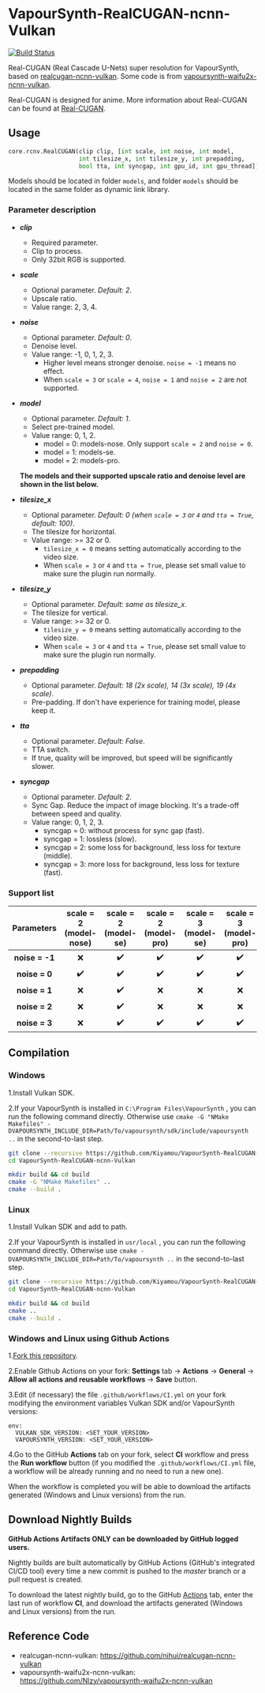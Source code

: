 # VapourSynth-RealCUGAN-ncnn-Vulkan

[![Build Status](https://github.com/Kiyamou/VapourSynth-RealCUGAN-ncnn-Vulkan/workflows/CI/badge.svg)](https://github.com/Kiyamou/VapourSynth-RealCUGAN-ncnn-Vulkan/actions)

Real-CUGAN (Real Cascade U-Nets) super resolution for VapourSynth, based on [realcugan-ncnn-vulkan](https://github.com/nihui/realcugan-ncnn-vulkan). Some code is from [vapoursynth-waifu2x-ncnn-vulkan](https://github.com/Nlzy/vapoursynth-waifu2x-ncnn-vulkan).

Real-CUGAN is designed for anime. More information about Real-CUGAN can be found at [Real-CUGAN](https://github.com/bilibili/ailab/tree/main/Real-CUGAN).

## Usage

```python
core.rcnv.RealCUGAN(clip clip, [int scale, int noise, int model, 
                    int tilesize_x, int tilesize_y, int prepadding, 
                    bool tta, int syncgap, int gpu_id, int gpu_thread])
```
Models should be located in folder `models`, and folder `models` should be located in the same folder as dynamic link library.

### Parameter description

* ***clip***
  * Required parameter.
  * Clip to process.
  * Only 32bit RGB is supported.
* ***scale***
  * Optional parameter. *Default: 2*.
  * Upscale ratio.
  * Value range: 2, 3, 4.
* ***noise***
  * Optional parameter. *Default: 0*.
  * Denoise level.
  * Value range: -1, 0, 1, 2, 3.
    * Higher level means stronger denoise. `noise = -1` means no effect.
    * When `scale = 3` or `scale = 4`, `noise = 1` and `noise = 2` are not supported.
* ***model***
  * Optional parameter. *Default: 1*.
  * Select pre-trained model.
  * Value range: 0, 1, 2.
    * model = 0: models-nose. Only support `scale = 2` and `noise = 0`.
    * model = 1: models-se.
    * model = 2: models-pro.
  
  **The models and their supported upscale ratio and denoise level are shown in the list below.**

* ***tilesize_x***
  * Optional parameter. *Default: 0 (when `scale = 3` or `4` and `tta = True`, default: 100)*.
  * The tilesize for horizontal.
  * Value range: >= 32 or 0.
    * `tilesize_x = 0` means setting automatically according to the video size.
    * When `scale = 3` or `4` and `tta = True`, please set small value to make sure the plugin run normally.
* ***tilesize_y***
  * Optional parameter. *Default: same as tilesize_x*.
  * The tilesize for vertical.
  * Value range: >= 32 or 0.
    * `tilesize_y = 0` means setting automatically according to the video size.
    * When `scale = 3` or `4` and `tta = True`, please set small value to make sure the plugin run normally.
* ***prepadding***
  * Optional parameter. *Default: 18 (2x scale), 14 (3x scale), 19 (4x scale)*.
  * Pre-padding. If don't have experience for training model, please keep it.
* ***tta***
  * Optional parameter. *Default: False*.
  * TTA switch.
  * If true, quality will be improved, but speed will be significantly slower.
* ***syncgap***
  *  Optional parameter. *Default: 2*.
  *  Sync Gap. Reduce the impact of image blocking. It's a trade-off between speed and quality.
  *  Value range: 0, 1, 2, 3.
     * syncgap = 0: without process for sync gap (fast).
     * syncgap = 1: lossless (slow).
     * syncgap = 2: some loss for background, less loss for texture (middle).
     * syncgap = 3: more loss for background, less loss for texture (fast).

### Support list

|   Parameters   | scale = 2<br/>(model-nose) | scale = 2<br/>(model-se) | scale = 2<br/>(model-pro) | scale = 3<br/>(model-se) | scale = 3<br/>(model-pro) | scale = 4<br/>(model-se) |
| :------------: | :------------------------: | :----------------------: | :-----------------------: | :----------------------: | :-----------------------: | :----------------------: |
| **noise = -1** |            :x:             |    :heavy_check_mark:    |    :heavy_check_mark:     |    :heavy_check_mark:    |    :heavy_check_mark:     |    :heavy_check_mark:    |
| **noise = 0**  |     :heavy_check_mark:     |    :heavy_check_mark:    |    :heavy_check_mark:     |    :heavy_check_mark:    |    :heavy_check_mark:     |    :heavy_check_mark:    |
| **noise = 1**  |            :x:             |    :heavy_check_mark:    |            :x:            |           :x:            |            :x:            |           :x:            |
| **noise = 2**  |            :x:             |    :heavy_check_mark:    |            :x:            |           :x:            |            :x:            |           :x:            |
| **noise = 3**  |            :x:             |    :heavy_check_mark:    |    :heavy_check_mark:     |    :heavy_check_mark:    |    :heavy_check_mark:     |    :heavy_check_mark:    |

## Compilation

### Windows

1.Install Vulkan SDK.

2.If your VapourSynth is installed in `C:\Program Files\VapourSynth` , you can run the following command directly. Otherwise use `cmake -G "NMake Makefiles" -DVAPOURSYNTH_INCLUDE_DIR=Path/To/vapoursynth/sdk/include/vapoursynth ..` in the second-to-last step.

```bash
git clone --recursive https://github.com/Kiyamou/VapourSynth-RealCUGAN-ncnn-Vulkan.git
cd VapourSynth-RealCUGAN-ncnn-Vulkan

mkdir build && cd build
cmake -G "NMake Makefiles" ..
cmake --build .
```

### Linux

1.Install Vulkan SDK and add to path.

2.If your VapourSynth is installed in `usr/local` , you can run the following command directly. Otherwise use `cmake -DVAPOURSYNTH_INCLUDE_DIR=Path/To/vapoursynth ..` in the second-to-last step.

```bash
git clone --recursive https://github.com/Kiyamou/VapourSynth-RealCUGAN-ncnn-Vulkan.git
cd VapourSynth-RealCUGAN-ncnn-Vulkan

mkdir build && cd build
cmake ..
cmake --build .
```

### Windows and Linux using Github Actions

1.[Fork this repository](https://github.com/Kiyamou/VapourSynth-RealCUGAN-ncnn-Vulkan/fork).

2.Enable Github Actions on your fork: **Settings** tab -> **Actions** -> **General** -> **Allow all actions and reusable workflows** -> **Save** button.

3.Edit (if necessary) the file `.github/workflows/CI.yml` on your fork modifying the environment variables Vulkan SDK and/or VapourSynth versions:

```
env:
  VULKAN_SDK_VERSION: <SET_YOUR_VERSION>
  VAPOURSYNTH_VERSION: <SET_YOUR_VERSION>
```

4.Go to the GitHub **Actions** tab on your fork, select **CI** workflow and press the **Run workflow** button (if you modified the `.github/workflows/CI.yml` file, a workflow will be already running and no need to run a new one).

When the workflow is completed you will be able to download the artifacts generated (Windows and Linux versions) from the run.

## Download Nightly Builds

**GitHub Actions Artifacts ONLY can be downloaded by GitHub logged users.**

Nightly builds are built automatically by GitHub Actions (GitHub's integrated CI/CD tool) every time a new commit is pushed to the _master_ branch or a pull request is created.

To download the latest nightly build, go to the GitHub [Actions](https://github.com/Kiyamou/VapourSynth-RealCUGAN-ncnn-Vulkan/actions/workflows/CI.yml) tab, enter the last run of workflow **CI**, and download the artifacts generated (Windows and Linux versions) from the run.

## Reference Code

* realcugan-ncnn-vulkan: https://github.com/nihui/realcugan-ncnn-vulkan
* vapoursynth-waifu2x-ncnn-vulkan: https://github.com/Nlzy/vapoursynth-waifu2x-ncnn-vulkan
